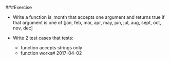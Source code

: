###Exercise

- Write a function is_month that accepts one argument and returns true if that argument is one of [jan, feb, mar, apr, may, jun, jul, aug, sept, oct, nov, dec]

- Write 2 test cases that tests:
     - function accepts strings only
     - function works# 2017-04-02
